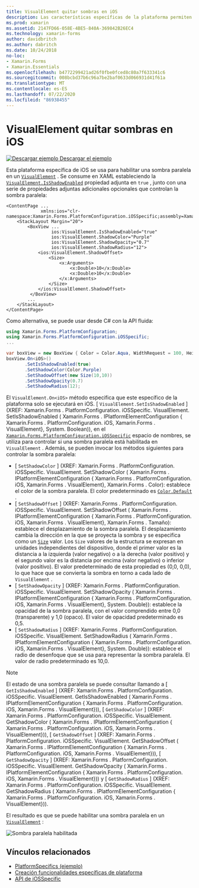 ```yaml
---
title: VisualElement quitar sombras en iOS
description: Las características específicas de la plataforma permiten consumir funcionalidad que solo está disponible en una plataforma específica, sin necesidad de implementar representadores o efectos personalizados. En este artículo se explica cómo consumir el específico de la plataforma iOS que habilita una sombra paralela en un VisualElement.
ms.prod: xamarin
ms.assetid: 2147FD66-058E-4BE5-840A-369842B26EC4
ms.technology: xamarin-forms
author: davidbritch
ms.author: dabritch
ms.date: 10/24/2018
no-loc:
- Xamarin.Forms
- Xamarin.Essentials
ms.openlocfilehash: b4772299421ad26f0fbe0fced8c80a7f633341c6
ms.sourcegitcommit: 008bcbd37b6c96a7be2baf0633d066931d41f61a
ms.translationtype: MT
ms.contentlocale: es-ES
ms.lasthandoff: 07/22/2020
ms.locfileid: "86938455"
---
```

# <a name="visualelement-drop-shadows-on-ios"></a>VisualElement quitar sombras en iOS

[![Descargar ejemplo](~/media/shared/download.png) Descargar el ejemplo](https://docs.microsoft.com/samples/xamarin/xamarin-forms-samples/userinterface-platformspecifics)

Esta plataforma específica de iOS se usa para habilitar una sombra paralela en un [`VisualElement`](xref:Xamarin.Forms.VisualElement) . Se consume en XAML estableciendo la [`VisualElement.IsShadowEnabled`](xref:Xamarin.Forms.PlatformConfiguration.iOSSpecific.VisualElement.IsShadowEnabledProperty) propiedad adjunta en `true` , junto con una serie de propiedades adjuntas adicionales opcionales que controlan la sombra paralela:

```xaml
<ContentPage ...
             xmlns:ios="clr-namespace:Xamarin.Forms.PlatformConfiguration.iOSSpecific;assembly=Xamarin.Forms.Core">
    <StackLayout Margin="20">
        <BoxView ...
                 ios:VisualElement.IsShadowEnabled="true"
                 ios:VisualElement.ShadowColor="Purple"
                 ios:VisualElement.ShadowOpacity="0.7"
                 ios:VisualElement.ShadowRadius="12">
            <ios:VisualElement.ShadowOffset>
                <Size>
                    <x:Arguments>
                        <x:Double>10</x:Double>
                        <x:Double>10</x:Double>
                    </x:Arguments>
                </Size>
            </ios:VisualElement.ShadowOffset>
         </BoxView>
        ...
    </StackLayout>
</ContentPage>
```

Como alternativa, se puede usar desde C# con la API fluida:

```csharp
using Xamarin.Forms.PlatformConfiguration;
using Xamarin.Forms.PlatformConfiguration.iOSSpecific;
...

var boxView = new BoxView { Color = Color.Aqua, WidthRequest = 100, HeightRequest = 100 };
boxView.On<iOS>()
       .SetIsShadowEnabled(true)
       .SetShadowColor(Color.Purple)
       .SetShadowOffset(new Size(10,10))
       .SetShadowOpacity(0.7)
       .SetShadowRadius(12);
```

El `VisualElement.On<iOS>` método especifica que este específico de la plataforma solo se ejecutará en iOS. [ `VisualElement.SetIsShadowEnabled` ] (XREF: Xamarin.Forms . PlatformConfiguration. iOSSpecific. VisualElement. SetIsShadowEnabled ( Xamarin.Forms . IPlatformElementConfiguration { Xamarin.Forms . PlatformConfiguration. iOS, Xamarin.Forms . VisualElement}, System. Boolean)), en el [`Xamarin.Forms.PlatformConfiguration.iOSSpecific`](xref:Xamarin.Forms.PlatformConfiguration.iOSSpecific) espacio de nombres, se utiliza para controlar si una sombra paralela está habilitada en `VisualElement` . Además, se pueden invocar los métodos siguientes para controlar la sombra paralela:

- [ `SetShadowColor` ] (XREF: Xamarin.Forms . PlatformConfiguration. iOSSpecific. VisualElement. SetShadowColor ( Xamarin.Forms . IPlatformElementConfiguration { Xamarin.Forms . PlatformConfiguration. iOS, Xamarin.Forms . VisualElement}, Xamarin.Forms . Color): establece el color de la sombra paralela. El color predeterminado es [`Color.Default`](xref:Xamarin.Forms.Color.Default*) .
- [ `SetShadowOffset` ] (XREF: Xamarin.Forms . PlatformConfiguration. iOSSpecific. VisualElement. SetShadowOffset ( Xamarin.Forms . IPlatformElementConfiguration { Xamarin.Forms . PlatformConfiguration. iOS, Xamarin.Forms . VisualElement}, Xamarin.Forms . Tamaño): establece el desplazamiento de la sombra paralela. El desplazamiento cambia la dirección en la que se proyecta la sombra y se especifica como un [`Size`](xref:Xamarin.Forms.Size) valor. Los `Size` valores de la estructura se expresan en unidades independientes del dispositivo, donde el primer valor es la distancia a la izquierda (valor negativo) o a la derecha (valor positivo) y el segundo valor es la distancia por encima (valor negativo) o inferior (valor positivo). El valor predeterminado de esta propiedad es (0,0, 0,0), lo que hace que se convierta la sombra en torno a cada lado de `VisualElement` .
- [ `SetShadowOpacity` ] (XREF: Xamarin.Forms . PlatformConfiguration. iOSSpecific. VisualElement. SetShadowOpacity ( Xamarin.Forms . IPlatformElementConfiguration { Xamarin.Forms . PlatformConfiguration. iOS, Xamarin.Forms . VisualElement}, System. Double)): establece la opacidad de la sombra paralela, con el valor comprendido entre 0,0 (transparente) y 1,0 (opaco). El valor de opacidad predeterminado es 0,5.
- [ `SetShadowRadius` ] (XREF: Xamarin.Forms . PlatformConfiguration. iOSSpecific. VisualElement. SetShadowRadius ( Xamarin.Forms . IPlatformElementConfiguration { Xamarin.Forms . PlatformConfiguration. iOS, Xamarin.Forms . VisualElement}, System. Double)): establece el radio de desenfoque que se usa para representar la sombra paralela. El valor de radio predeterminado es 10,0.

> [!NOTE]
> El estado de una sombra paralela se puede consultar llamando a [ `GetIsShadowEnabled` ] (XREF: Xamarin.Forms . PlatformConfiguration. iOSSpecific. VisualElement. GetIsShadowEnabled ( Xamarin.Forms . IPlatformElementConfiguration { Xamarin.Forms . PlatformConfiguration. iOS, Xamarin.Forms . VisualElement})), [ `GetShadowColor` ] (XREF: Xamarin.Forms . PlatformConfiguration. iOSSpecific. VisualElement. GetShadowColor ( Xamarin.Forms . IPlatformElementConfiguration { Xamarin.Forms . PlatformConfiguration. iOS, Xamarin.Forms . VisualElement})), [ `GetShadowOffset` ] (XREF: Xamarin.Forms . PlatformConfiguration. iOSSpecific. VisualElement. GetShadowOffset ( Xamarin.Forms . IPlatformElementConfiguration { Xamarin.Forms . PlatformConfiguration. iOS, Xamarin.Forms . VisualElement})), [ `GetShadowOpacity` ] (XREF: Xamarin.Forms . PlatformConfiguration. iOSSpecific. VisualElement. GetShadowOpacity ( Xamarin.Forms . IPlatformElementConfiguration { Xamarin.Forms . PlatformConfiguration. iOS, Xamarin.Forms . VisualElement})) y [ `GetShadowRadius` ] (XREF: Xamarin.Forms . PlatformConfiguration. iOSSpecific. VisualElement. GetShadowRadius ( Xamarin.Forms . IPlatformElementConfiguration { Xamarin.Forms . PlatformConfiguration. iOS, Xamarin.Forms . VisualElement})).

El resultado es que se puede habilitar una sombra paralela en un [`VisualElement`](xref:Xamarin.Forms.VisualElement) :

![Sombra paralela habilitada](drop-shadow-images/drop-shadow.png)

## <a name="related-links"></a>Vínculos relacionados

- [PlatformSpecifics (ejemplo)](https://docs.microsoft.com/samples/xamarin/xamarin-forms-samples/userinterface-platformspecifics)
- [Creación funcionalidades específicas de plataforma](~/xamarin-forms/platform/platform-specifics/index.md#creating-platform-specifics)
- [API de iOSSpecific](xref:Xamarin.Forms.PlatformConfiguration.iOSSpecific)

